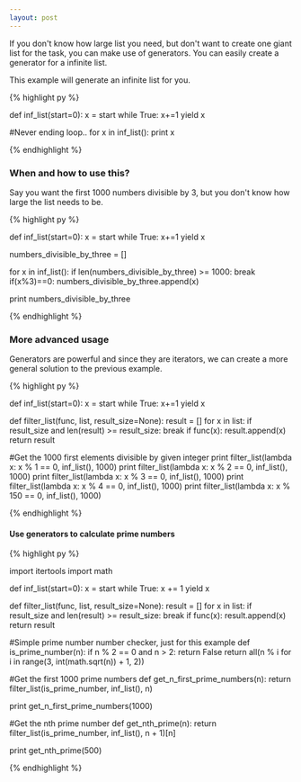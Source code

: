 ```yaml
---
layout: post
---
```


If you don't know how large list you need, but don't want to create one giant list for the task, you can make use of generators.
You can easily create a generator for a infinite list.

This example will generate an infinite list for you.

{% highlight py %}

def inf_list(start=0):
    x = start
    while True:
        x+=1
        yield x

#Never ending loop..
for x in inf_list():
    print x

{% endhighlight %}


### When and how to use this?

Say you want the first 1000 numbers divisible by 3, but you don't know how large the list needs to be.

{% highlight py %}

def inf_list(start=0):
    x = start
    while True:
        x+=1
        yield x

numbers_divisible_by_three = []

for x in inf_list():
    if len(numbers_divisible_by_three) >= 1000:
        break
    if(x%3)==0:
        numbers_divisible_by_three.append(x)

print numbers_divisible_by_three

{% endhighlight %}


### More advanced usage

Generators are powerful and since they are iterators, we can create a more general solution to the previous example.

{% highlight py %}

def inf_list(start=0):
    x = start
    while True:
        x+=1
        yield x

def filter_list(func, list, result_size=None):
    result = []
    for x in list:
        if result_size and len(result) >= result_size:
            break
        if func(x):
            result.append(x)
    return result

#Get the 1000 first elements divisible by given integer
print filter_list(lambda x: x % 1 == 0, inf_list(), 1000)
print filter_list(lambda x: x % 2 == 0, inf_list(), 1000)
print filter_list(lambda x: x % 3 == 0, inf_list(), 1000)
print filter_list(lambda x: x % 4 == 0, inf_list(), 1000)
print filter_list(lambda x: x % 150 == 0, inf_list(), 1000)


{% endhighlight %}

#### Use generators to calculate prime numbers

{% highlight py %}

import itertools
import math


def inf_list(start=0):
    x = start
    while True:
        x += 1
        yield x


def filter_list(func, list, result_size=None):
    result = []
    for x in list:
        if result_size and len(result) >= result_size:
            break
        if func(x):
            result.append(x)
    return result


#Simple prime number number checker, just for this example
def is_prime_number(n):
    if n % 2 == 0 and n > 2:
        return False
    return all(n % i for i in range(3, int(math.sqrt(n)) + 1, 2))


#Get the first 1000 prime numbers
def get_n_first_prime_numbers(n):
    return filter_list(is_prime_number, inf_list(), n)


print get_n_first_prime_numbers(1000)


#Get the nth prime number
def get_nth_prime(n):
    return filter_list(is_prime_number, inf_list(), n + 1)[n]


print get_nth_prime(500)

{% endhighlight %}

